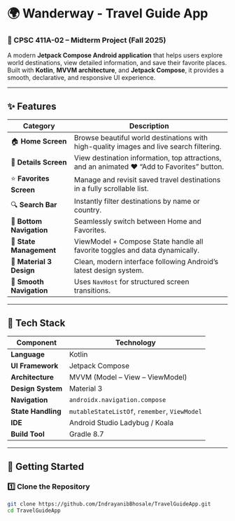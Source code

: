 # 🌍 Wanderway - Travel Guide App

### 🏫 CPSC 411A-02 – Midterm Project (Fall 2025)

A modern **Jetpack Compose Android application** that helps users explore world destinations, view detailed information, and save their favorite places.  
Built with **Kotlin**, **MVVM architecture**, and **Jetpack Compose**, it provides a smooth, declarative, and responsive UI experience.

---

## ✨ Features

| Category | Description |
|-----------|-------------|
| 🏠 **Home Screen** | Browse beautiful world destinations with high-quality images and live search filtering. |
| 📍 **Details Screen** | View destination information, top attractions, and an animated ❤️ “Add to Favorites” button. |
| ⭐ **Favorites Screen** | Manage and revisit saved travel destinations in a fully scrollable list. |
| 🔍 **Search Bar** | Instantly filter destinations by name or country. |
| 🧭 **Bottom Navigation** | Seamlessly switch between Home and Favorites. |
| 💾 **State Management** | ViewModel + Compose State handle all favorite toggles and data dynamically. |
| 🎨 **Material 3 Design** | Clean, modern interface following Android’s latest design system. |
| 💫 **Smooth Navigation** | Uses `NavHost` for structured screen transitions. |

---

## 🧠 Tech Stack

| Component | Technology |
|------------|-------------|
| **Language** | Kotlin |
| **UI Framework** | Jetpack Compose |
| **Architecture** | MVVM (Model – View – ViewModel) |
| **Design System** | Material 3 |
| **Navigation** | `androidx.navigation.compose` |
| **State Handling** | `mutableStateListOf`, `remember`, `ViewModel` |
| **IDE** | Android Studio Ladybug / Koala |
| **Build Tool** | Gradle 8.7 |

---

## 🚀 Getting Started

### 1️⃣ Clone the Repository
```bash
git clone https://github.com/IndrayanibBhosale/TravelGuideApp.git
cd TravelGuideApp
